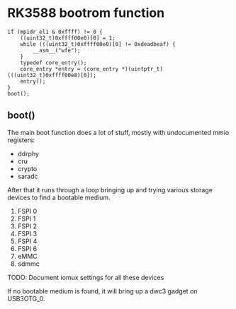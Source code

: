 # RK3588 bootrom function
```
if (mpidr_el1 & 0xffff) != 0 {
	((uint32_t)0xffff00e0)[0] = 1;
	while (((uint32_t)0xffff00e0)[0] != 0xdeadbeaf) {
		__asm__("wfe");
	}
	typedef core_entry();
	core_entry *entry = (core_entry *)(uintptr_t)(((uint32_t)0xffff00e8)[0]);
	entry();
}
boot();
```

## boot()
The main boot function does a lot of stuff, mostly with undocumented mmio registers:
- ddrphy
- cru
- crypto
- saradc

After that it runs through a loop bringing up and trying various storage devices to find a bootable medium.
1. FSPI 0
2. FSPI 1
3. FSPI 2
4. FSPI 3
5. FSPI 4
6. FSPI 6
7. eMMC
8. sdmmc

TODO: Document iomux settings for all these devices

If no bootable medium is found, it will bring up a dwc3 gadget on USB3OTG_0.
